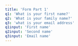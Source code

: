 ```yaml
---
title: 'Form Part 1'
q1: 'What is your first name?'
q2: 'What is your family name?'
q3: 'what is your email address'
q1input: 'First name'
q2input: 'Second name'
q3input: 'Email name'
---
```

